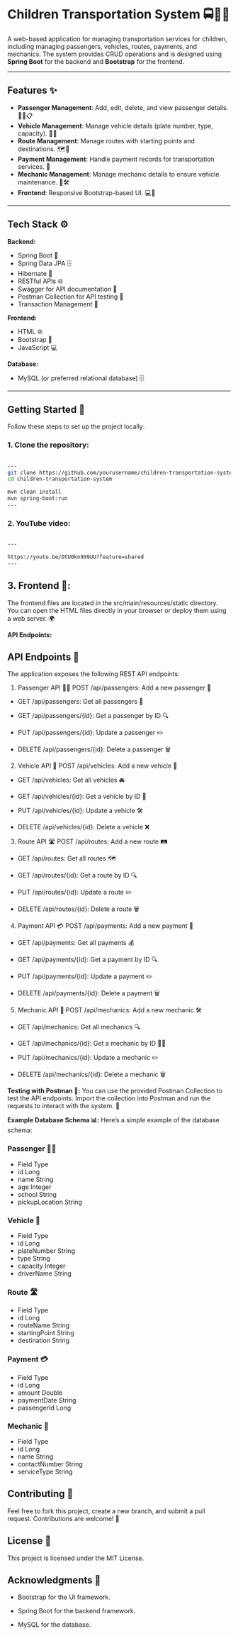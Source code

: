 # Children Transportation System 🚍👦👧

A web-based application for managing transportation services for children, including managing passengers, vehicles, routes, payments, and mechanics. The system provides CRUD operations and is designed using **Spring Boot** for the backend and **Bootstrap** for the frontend.

---

## Features ✨

- **Passenger Management**: Add, edit, delete, and view passenger details. 🧑‍🦱📋
- **Vehicle Management**: Manage vehicle details (plate number, type, capacity). 🚗💨
- **Route Management**: Manage routes with starting points and destinations. 🗺️🚏
- **Payment Management**: Handle payment records for transportation services. 💸
- **Mechanic Management**: Manage mechanic details to ensure vehicle maintenance. 🔧🛠️
- **Frontend**: Responsive Bootstrap-based UI. 💻📱

---

## Tech Stack ⚙️

**Backend:**
- Spring Boot 🚀
- Spring Data JPA 🗄️
- Hibernate 🔄
- RESTful APIs 🌐
- Swagger for API documentation 📑
- Postman Collection for API testing 🧪
- Transaction Management 💼

**Frontend:**
- HTML 🌐
- Bootstrap 💅
- JavaScript 💻

**Database:**
- MySQL (or preferred relational database) 🗄️



---

## Getting Started 🚀

Follow these steps to set up the project locally:

### 1. Clone the repository:

```bash

---
git clone https://github.com/yourusername/children-transportation-system.git
cd children-transportation-system

mvn clean install
mvn spring-boot:run
---
```

### 2. YouTube video:

```bash

---

https://youtu.be/DtU0kn999UU?feature=shared
---
```

## 3. Frontend 🌟:
The frontend files are located in the src/main/resources/static directory. You can open the HTML files directly in your browser or deploy them using a web server. 🌍

**API Endpoints:**
## API Endpoints 📡
The application exposes the following REST API endpoints:

1. Passenger API 🧑‍🦱
   POST /api/passengers: Add a new passenger 📝

- GET /api/passengers: Get all passengers 👥

- GET /api/passengers/{id}: Get a passenger by ID 🔍

- PUT /api/passengers/{id}: Update a passenger ✏️

- DELETE /api/passengers/{id}: Delete a passenger 🗑️

2. Vehicle API 🚗
   POST /api/vehicles: Add a new vehicle 🚙

- GET /api/vehicles: Get all vehicles 🚘

- GET /api/vehicles/{id}: Get a vehicle by ID 🔎

- PUT /api/vehicles/{id}: Update a vehicle 🛠️

- DELETE /api/vehicles/{id}: Delete a vehicle ❌

3. Route API 🛣️
   POST /api/routes: Add a new route 🛤️

- GET /api/routes: Get all routes 🗺️

- GET /api/routes/{id}: Get a route by ID 🔍

- PUT /api/routes/{id}: Update a route ✏️

- DELETE /api/routes/{id}: Delete a route 🗑️

4. Payment API 💳
   POST /api/payments: Add a new payment 💸

- GET /api/payments: Get all payments 💰

- GET /api/payments/{id}: Get a payment by ID 🔍

- PUT /api/payments/{id}: Update a payment ✏️

- DELETE /api/payments/{id}: Delete a payment 🗑️

5. Mechanic API 🔧
   POST /api/mechanics: Add a new mechanic 🛠️

- GET /api/mechanics: Get all mechanics 🔍

- GET /api/mechanics/{id}: Get a mechanic by ID 👨‍🔧

- PUT /api/mechanics/{id}: Update a mechanic ✏️

- DELETE /api/mechanics/{id}: Delete a mechanic 🗑️

**Testing with Postman 🧪:**
You can use the provided Postman Collection to test the API endpoints. Import the collection into Postman and run the requests to interact with the system. 🚀

**Example Database Schema 📊:**
Here’s a simple example of the database schema:

### Passenger 🧑‍🦱

- Field	Type
- id	Long
- name	String
- age	Integer
- school	String
- pickupLocation	String

### Vehicle 🚗

- Field	Type
- id	Long
- plateNumber	String
- type	String
- capacity	Integer
- driverName	String

### Route 🛣️

- Field	Type
- id	Long
- routeName	String
- startingPoint	String
- destination	String

### Payment 💳

- Field	Type
- id	Long
- amount	Double
- paymentDate	String
- passengerId	Long

### Mechanic 🔧

- Field	Type
- id	Long
- name	String
- contactNumber	String
- serviceType	String
## Contributing 🤝
Feel free to fork this project, create a new branch, and submit a pull request. Contributions are welcome! 🌟

## License 📜
This project is licensed under the MIT License.

## Acknowledgments 🙏
- Bootstrap for the UI framework.

- Spring Boot for the backend framework.

- MySQL for the database.


